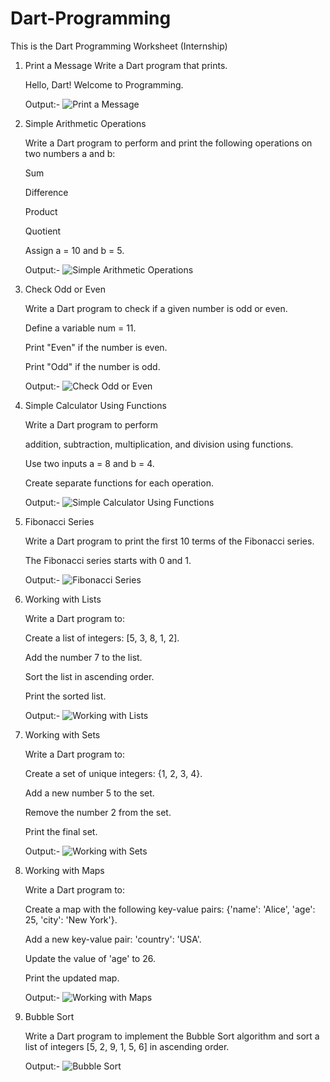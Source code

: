 # Dart-Programming
This is the Dart Programming Worksheet (Internship)

1. Print a Message Write a Dart program that prints.
   
   Hello, Dart! Welcome to Programming.

   Output:-
   ![Print a Message](https://github.com/user-attachments/assets/15161d27-c843-4861-89fa-5eaf2dbd5e72)

2. Simple Arithmetic Operations
   
   Write a Dart program to perform and print the following operations on two numbers a and b:

   Sum

   Difference

   Product

   Quotient

   Assign a = 10 and b = 5.

   Output:-
   ![Simple Arithmetic Operations](https://github.com/user-attachments/assets/5bd57d6c-bc95-432c-89e2-92849e7e0f5d)

3. Check Odd or Even
   
   Write a Dart program to check if a given number is odd or even.

   Define a variable num = 11.

   Print "Even" if the number is even.

   Print "Odd" if the number is odd.

   Output:-
   ![Check Odd or Even](https://github.com/user-attachments/assets/2a9a3215-d4f4-44b9-adb1-28c863d617b8)

4. Simple Calculator Using Functions

   Write a Dart program to perform

   addition, subtraction, multiplication, and division using functions.

   Use two inputs a = 8 and b = 4.

   Create separate functions for each operation.

   Output:-
   ![Simple Calculator Using Functions](https://github.com/user-attachments/assets/e9f23902-8c8f-43e2-873a-0c279923ee21)

5. Fibonacci Series
   
   Write a Dart program to print the first 10 terms of the Fibonacci series.

   The Fibonacci series starts with 0 and 1.

   Output:-
   ![Fibonacci Series](https://github.com/user-attachments/assets/86b914e8-3317-466b-9b39-9cd6d59bf28a)

6. Working with Lists
     
     Write a Dart program to:

     Create a list of integers: [5, 3, 8, 1, 2].

     Add the number 7 to the list.

     Sort the list in ascending order.

     Print the sorted list.

     Output:-
     ![Working with Lists](https://github.com/user-attachments/assets/63936d21-b522-4cd8-b02a-ea55b246826b)
   
7. Working with Sets
   
   Write a Dart program to:

   Create a set of unique integers: {1, 2, 3, 4}.

   Add a new number 5 to the set.

   Remove the number 2 from the set.

   Print the final set.

   Output:-
   ![Working with Sets](https://github.com/user-attachments/assets/b226108b-53fa-4c8e-b145-74ec729cb9e2)

8. Working with Maps
   
   Write a Dart program to:

   Create a map with the following key-value pairs: {'name': 'Alice', 'age': 25, 'city': 'New York'}.

   Add a new key-value pair: 'country': 'USA'.

   Update the value of 'age' to 26.

   Print the updated map.

   Output:-
   ![Working with Maps](https://github.com/user-attachments/assets/986a2ad9-4ab5-4b41-ab69-d40588ddeb0f)

9. Bubble Sort
    
   Write a Dart program to implement the Bubble Sort algorithm and sort a list of integers [5, 2, 9, 1, 5, 6] in ascending order.

   Output:-
   ![Bubble Sort](https://github.com/user-attachments/assets/5927bcba-1d84-4b9b-a15f-75b962c97cde)
